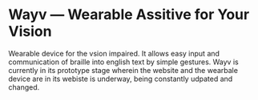 # Wayv — Wearable Assitive for Your Vision
Wearable device for the vsion impaired. It allows easy input and communication of braille into english text by simple gestures. Wayv is currently in its prototype stage wherein the website and the wearbale device are in its webiste is underway, being constantly udpated and changed.

